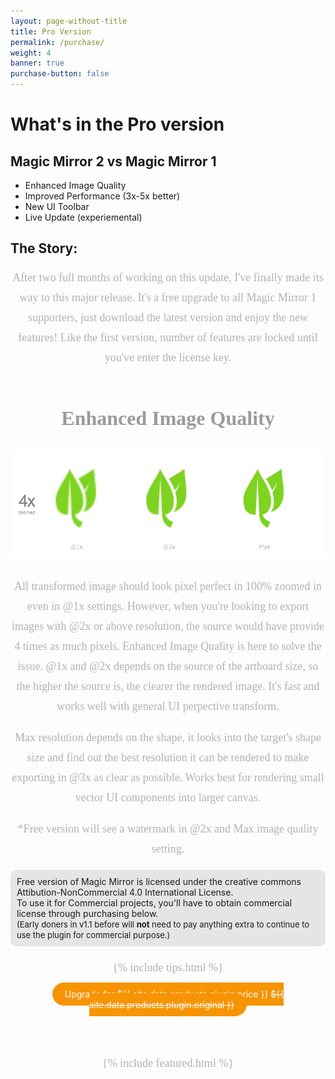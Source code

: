 ```yaml
---
layout: page-without-title
title: Pro Version
permalink: /purchase/
weight: 4
banner: true
purchase-button: false
---
```


<style type="text/css">
  	h3 {
  		/* 1. Download the plug: */
  		font-family: Asap-Regular;
  		font-size: 32px;
  		color: #9B9B9B;
  		line-height: 42px;
  		margin-top: 60px;
  		text-align: center;
  	}
  	p {
		font-family: Asap-Regular;
		font-size: 18px;
		color: #B3B2B2;
		line-height: 32px;
		text-align: center;
  	}
	.purchase-button
	{
	    color: #fff !important;
		background-color: #F79403;
		padding: 10px 20px 10px 20px;
		border-radius: 20px;
		text-decoration: none !important;
	}

	.custom-button-nav
	{
		margin: 0 0px 0 10px;
	}

	.fourth-block
	{
		width: 100%;
		background-color: #E5E5E5;
		border-radius: 10px;
	}

	.fourth-block-center
	{
		padding: 10px 10px 10px 10px;
	}

	.fourth-block-center span
	{
		font-size: 13px;
	}

	.fourth-block-center span span
	{
		font-weight: bold;
	}

	.fifth-block
	{
		background-color: #FFF7D0;
		width:100%;
		border-radius: 10px;
	}

	.fifth-first
	{
		float: left;
		width: 30%;
		padding: 0 15px 0 15px;
		text-align: center;
	}

	.fifth-second
	{
		float: left;
		width: 30%;
		padding: 0 20px 0 0px;
	}

	.sixth-block
	{
		width: 100%;
		text-align: center;
	}

	.seventh-block
	{
		width: 100%;
		background-color: #FAFAFA;
	}

	.seventh-first
	{
		width: 23%;
		float: left;
	}

	.seventh-second
	{
		width: 23%;
		float: left;
		padding: 0 15px 0 0;
	}

	.seventh-third
	{
		width: 23%;
		float: left;
		padding: 0 0px 0 10px;
	}

	.seventh-fourth
	{
		width: 23%;
		float: right;
	}


</style>

# What's in the Pro version

## Magic Mirror 2 vs Magic Mirror 1

- Enhanced Image Quality
- Improved Performance (3x-5x better)
- New UI Toolbar
- Live Update (experiemental)

## The Story:

After two full months of working on this update, I've finally made its way to this major release. It's a free upgrade to all Magic Mirror 1 supporters, just download the latest version and enjoy the new features! Like the first version, number of features are locked until you've enter the license key.


### Enhanced Image Quality

![](/images/enhanced-image-quality.png)

All transformed image should look pixel perfect in 100% zoomed in even in @1x settings.
However, when you're looking to export images with @2x or above resolution, the source would have provide 4 times as much pixels.
Enhanced Image Quality is here to solve the issue.
@1x and @2x depends on the source of the artboard size, so the higher the source is, the clearer the rendered image. It's fast and works well with general UI perpective transform.

Max resolution depends on the shape, it looks into the target's shape size and find out the best resolution it can be rendered to make exporting in @3x as clear as possible. Works best for rendering small vector UI components into larger canvas.

*Free version will see a watermark in @2x and Max image quality setting.

<div class="fourth-block">
	<div class="fourth-block-center">
		Free version of Magic Mirror is licensed under the creative commons Attibution-NonCommercial 4.0 International License.
		<br>
		To use it for Commercial projects, you'll have to obtain commercial license through purchasing below.
		<br>
		<span>
			(Early doners in v1.1 before will <span>not</span> need to pay anything extra to continue to use the plugin for commercial purpose.)
		</span>
	</div>
</div>
<div class="py2 clear"></div>

{% include tips.html %}

<div class="py2 clear"></div>

<div class="sixth-block">
	<a href="/proceed-to-purchase/" identifier="proceed-to-purchase-tips" class="purchase-button">Upgrade for ${{ site.data.products.plugin.price }} <s>${{ site.data.products.plugin.original }}</s></a>
</div>
<br><br><br>

{% include featured.html %}

